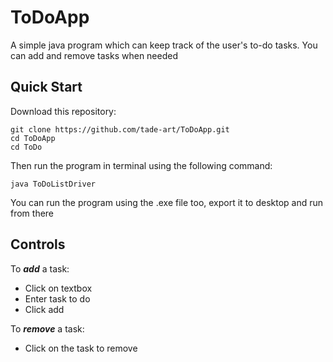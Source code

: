 # ToDoApp
A simple java program which can keep track of the user's to-do tasks. You can add and remove tasks when needed

## Quick Start
Download this repository:
```
git clone https://github.com/tade-art/ToDoApp.git
cd ToDoApp
cd ToDo
```
Then run the program in terminal using the following command:
```
java ToDoListDriver
```
You can run the program using the .exe file too, export it to desktop and run from there

## Controls
To ***add*** a task:
+ Click on textbox
+ Enter task to do
+ Click add

To ***remove*** a task:
+ Click on the task to remove
